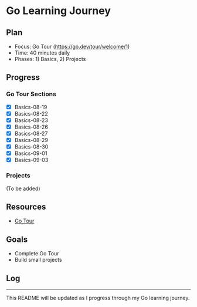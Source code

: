 # Go Learning Journey

## Plan

- Focus: Go Tour (https://go.dev/tour/welcome/1)
- Time: 40 minutes daily
- Phases: 1) Basics, 2) Projects

## Progress

### Go Tour Sections

- [X] Basics-08-19
- [X] Basics-08-22
- [X] Basics-08-23
- [X] Basics-08-26
- [X] Basics-08-27
- [X] Basics-08-29
- [X] Basics-08-30
- [X] Basics-09-01
- [X] Basics-09-03

### Projects

(To be added)

## Resources

- [Go Tour](https://go.dev/tour/welcome/1)

## Goals

- Complete Go Tour
- Build small projects

## Log

---

This README will be updated as I progress through my Go learning journey.
